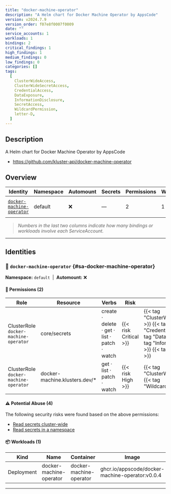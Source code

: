 ```yaml
---
title: "docker-machine-operator"
description: "A Helm chart for Docker Machine Operator by AppsCode"
version: v2024.7.9
version_order: f07e8f0007f0009
date: ""
service_accounts: 1
workloads: 1
bindings: 2
critical_findings: 1
high_findings: 1
medium_findings: 0
low_findings: 0
categories: []
tags:
  [
    ClusterWideAccess,
    ClusterWideSecretAccess,
    CredentialAccess,
    DataExposure,
    InformationDisclosure,
    SecretAccess,
    WildcardPermission,
    letter-D,
  ]
---
```


## Description

A Helm chart for Docker Machine Operator by AppsCode

- https://github.com/kluster-api/docker-machine-operator

## Overview

| Identity                                                 | Namespace | Automount | Secrets | Permissions | Workloads | Risk                    |
| -------------------------------------------------------- | --------- | --------- | ------- | ----------- | --------- | ----------------------- |
| [`docker-machine-operator`](#sa-docker-machine-operator) | default   | ❌        | —       | 2           | 1         | {{< risk "Critical" >}} |

> _Numbers in the last two columns indicate how many bindings or workloads involve each ServiceAccount._

---

## Identities

### 🤖 `docker-machine-operator` {#sa-docker-machine-operator}

**Namespace:** `default`  |  **Automount:** ❌

#### 🔑 Permissions (2)

| Role                                  | Resource                       | Verbs                                        | Risk                  | Tags                                                                                                                                                           |
| ------------------------------------- | ------------------------------ | -------------------------------------------- | --------------------- | -------------------------------------------------------------------------------------------------------------------------------------------------------------- |
| ClusterRole `docker-machine-operator` | core/secrets                   | create · delete · get · list · patch · watch | {{< risk Critical >}} | {{< tag "ClusterWideSecretAccess" >}} {{< tag "CredentialAccess" >}} {{< tag "DataExposure" >}} {{< tag "InformationDisclosure" >}} {{< tag "SecretAccess" >}} |
| ClusterRole `docker-machine-operator` | docker-machine.klusters.dev/\* | get · list · patch · watch                   | {{< risk High >}}     | {{< tag "ClusterWideAccess" >}} {{< tag "WildcardPermission" >}}                                                                                               |

#### ⚠️ Potential Abuse (4)

The following security risks were found based on the above permissions:

- [Read secrets cluster-wide](/rules/1010)
- [Read secrets in a namespace](/rules/1011)

#### 📦 Workloads (1)

| Kind       | Name                    | Container               | Image                                           |
| ---------- | ----------------------- | ----------------------- | ----------------------------------------------- |
| Deployment | docker-machine-operator | docker-machine-operator | ghcr.io/appscode/docker-machine-operator:v0.0.4 |

---
